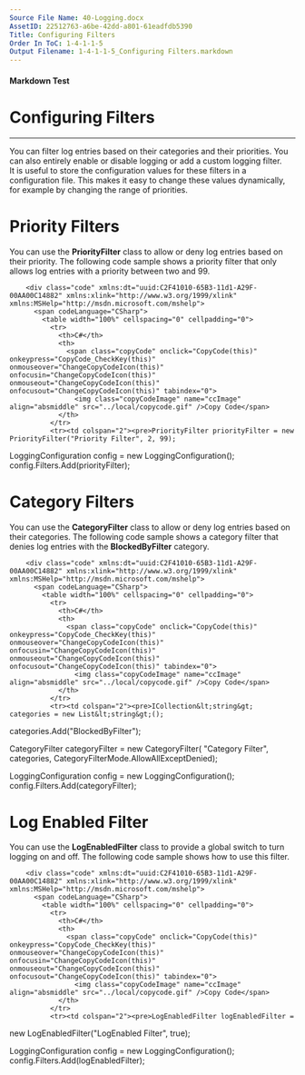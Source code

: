 ```yaml
---
Source File Name: 40-Logging.docx
AssetID: 22512763-a6be-42dd-a801-61eadfdb5390
Title: Configuring Filters
Order In ToC: 1-4-1-1-5
Output Filename: 1-4-1-1-5_Configuring Filters.markdown
---
```


#### Markdown Test ####
# Configuring Filters #
----------

You can filter log entries based on their categories and their priorities. You can also entirely enable or disable logging or add a custom logging filter.  
It is useful to store the configuration values for these filters in a configuration file. This makes it easy to change these values dynamically, for example by changing the range of priorities.  

# Priority Filters #
You can use the **PriorityFilter** class to allow or deny log entries based on their priority. The following code sample shows a priority filter that only allows log entries with a priority between two and 99.  

        <div class="code" xmlns:dt="uuid:C2F41010-65B3-11d1-A29F-00AA00C14882" xmlns:xlink="http://www.w3.org/1999/xlink" xmlns:MSHelp="http://msdn.microsoft.com/mshelp">
          <span codeLanguage="CSharp">
            <table width="100%" cellspacing="0" cellpadding="0">
              <tr>
                <th>C#</th>
                <th>
                  <span class="copyCode" onclick="CopyCode(this)" onkeypress="CopyCode_CheckKey(this)" onmouseover="ChangeCopyCodeIcon(this)" onfocusin="ChangeCopyCodeIcon(this)" onmouseout="ChangeCopyCodeIcon(this)" onfocusout="ChangeCopyCodeIcon(this)" tabindex="0">
                    <img class="copyCodeImage" name="ccImage" align="absmiddle" src="../local/copycode.gif" />Copy Code</span>
                </th>
              </tr>
              <tr><td colspan="2"><pre>PriorityFilter priorityFilter = new PriorityFilter("Priority Filter", 2, 99);
 
LoggingConfiguration config = new LoggingConfiguration();
config.Filters.Add(priorityFilter);</pre></td></tr>
            </table>
          </span>
        </div>
      
# Category Filters #
You can use the **CategoryFilter** class to allow or deny log entries based on their categories. The following code sample shows a category filter that denies log entries with the **BlockedByFilter** category.  

        <div class="code" xmlns:dt="uuid:C2F41010-65B3-11d1-A29F-00AA00C14882" xmlns:xlink="http://www.w3.org/1999/xlink" xmlns:MSHelp="http://msdn.microsoft.com/mshelp">
          <span codeLanguage="CSharp">
            <table width="100%" cellspacing="0" cellpadding="0">
              <tr>
                <th>C#</th>
                <th>
                  <span class="copyCode" onclick="CopyCode(this)" onkeypress="CopyCode_CheckKey(this)" onmouseover="ChangeCopyCodeIcon(this)" onfocusin="ChangeCopyCodeIcon(this)" onmouseout="ChangeCopyCodeIcon(this)" onfocusout="ChangeCopyCodeIcon(this)" tabindex="0">
                    <img class="copyCodeImage" name="ccImage" align="absmiddle" src="../local/copycode.gif" />Copy Code</span>
                </th>
              </tr>
              <tr><td colspan="2"><pre>ICollection&lt;string&gt; categories = new List&lt;string&gt;();
categories.Add("BlockedByFilter");
 
CategoryFilter categoryFilter = new CategoryFilter(
  "Category Filter", categories, CategoryFilterMode.AllowAllExceptDenied);
 
LoggingConfiguration config = new LoggingConfiguration();
config.Filters.Add(categoryFilter);</pre></td></tr>
            </table>
          </span>
        </div>
      
# Log Enabled Filter #
You can use the **LogEnabledFilter** class to provide a global switch to turn logging on and off. The following code sample shows how to use this filter.  

        <div class="code" xmlns:dt="uuid:C2F41010-65B3-11d1-A29F-00AA00C14882" xmlns:xlink="http://www.w3.org/1999/xlink" xmlns:MSHelp="http://msdn.microsoft.com/mshelp">
          <span codeLanguage="CSharp">
            <table width="100%" cellspacing="0" cellpadding="0">
              <tr>
                <th>C#</th>
                <th>
                  <span class="copyCode" onclick="CopyCode(this)" onkeypress="CopyCode_CheckKey(this)" onmouseover="ChangeCopyCodeIcon(this)" onfocusin="ChangeCopyCodeIcon(this)" onmouseout="ChangeCopyCodeIcon(this)" onfocusout="ChangeCopyCodeIcon(this)" tabindex="0">
                    <img class="copyCodeImage" name="ccImage" align="absmiddle" src="../local/copycode.gif" />Copy Code</span>
                </th>
              </tr>
              <tr><td colspan="2"><pre>LogEnabledFilter logEnabledFilter = 
  new LogEnabledFilter("LogEnabled Filter", true);
 
LoggingConfiguration config = new LoggingConfiguration();
config.Filters.Add(logEnabledFilter);</pre></td></tr>
            </table>
          </span>
        </div>
      

